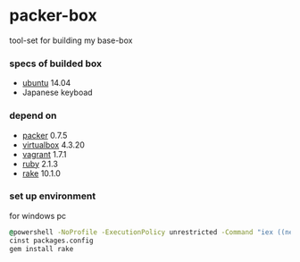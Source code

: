 packer-box
==========
tool-set for building my base-box

### specs of builded box
* [ubuntu](http://www.ubuntu.com/server "ubuntu") 14.04
* Japanese keyboad

### depend on
* [packer](https://www.packer.io/ "packer") 0.7.5
* [virtualbox](https://www.virtualbox.org/ "virtualbox") 4.3.20
* [vagrant](https://www.vagrantup.com/ "vagrant") 1.7.1
* [ruby](https://www.ruby-lang.org/ "ruby") 2.1.3
* [rake](http://docs.seattlerb.org/rake/ "rake") 10.1.0

### set up environment
for windows pc
``` cmd
@powershell -NoProfile -ExecutionPolicy unrestricted -Command "iex ((new-object net.webclient).DownloadString('https://chocolatey.org/install.ps1'))" && SET PATH=%PATH%;%ALLUSERSPROFILE%\chocolatey\bin
cinst packages.config
gem install rake
```
